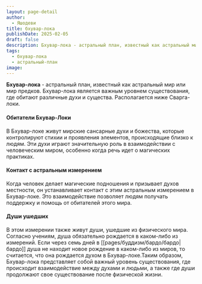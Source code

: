 ```yaml
---
layout: page-detail
author:
  - Яшодеви
title: бхувар-лока
publishDate: 2025-02-05
draft: false
description: Бхувар-лока - астральный план, известный как астральный мир или мир предков. Бхувар-лока является важным уровнем существования, где обитают различные духи и существа.
tags:
  - бхувар-лока
  - астральный-план
image:
---
```

**Бхувар-лока** - астральный план, известный как астральный мир или мир предков. Бхувар-лока является важным уровнем существования, где обитают различные духи и существа.  Располагается ниже Сварга-локи.

#### Обитатели Бхувар-Локи
В Бхувар-локе живут мирские сансарные духи и божества, которые контролируют стихии и проявления элементов, происходящие близко к людям. Эти духи играют значительную роль в взаимодействии с человеческим миром, особенно когда речь идет о магических практиках.

#### Контакт с астральным измерением
Когда человек делает магические подношения и призывает духов местности, он устанавливает контакт с этим астральным измерением в Бхувар-локе. Это взаимодействие позволяет людям получать поддержку и помощь от обитателей этого мира.

#### Души ушедших
В этом измерении также живут души, ушедшие из физического мира. Согласно учениям, душа обязательно рождается в каком-либо из измерений. Если через семь дней в [[pages/буддизм/бардо/бардо|бардо]] душа не находит новое рождение в каком-либо из миров, то считается, что она рождается духом в Бхувар-локе.Таким образом, Бхувар-лока представляет собой важный уровень существования, где происходит взаимодействие между духами и людьми, а также где души продолжают свое существование после физической жизни.